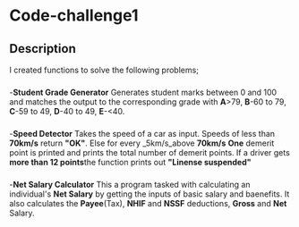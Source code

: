 # Code-challenge1
## Description
I created functions to solve the following problems;
###
-**Student Grade Generator** Generates student marks between 0 and 100 and matches the output to the corresponding grade with __A__>79, __B__-60 to 79, __C__-59 to 49, __D__-40 to 49, __E__-<40.
###
-**Speed Detector** Takes the speed of a car as input. Speeds of less than __70km/s__ return __"OK"__. Else for every _5km/s_above __70km/s__ **One** demerit point is printed and prints the total number of demerit points. If a driver gets **more than 12 points**the function prints out **"Linense suspended"**
###
-**Net Salary Calculator** This a program tasked with calculating an individual's __Net Salary__ by getting the inputs of basic salary and baenefits. It also calculates the __Payee__(Tax), __NHIF__ and __NSSF__ deductions, __Gross__ and __Net__ Salary.
